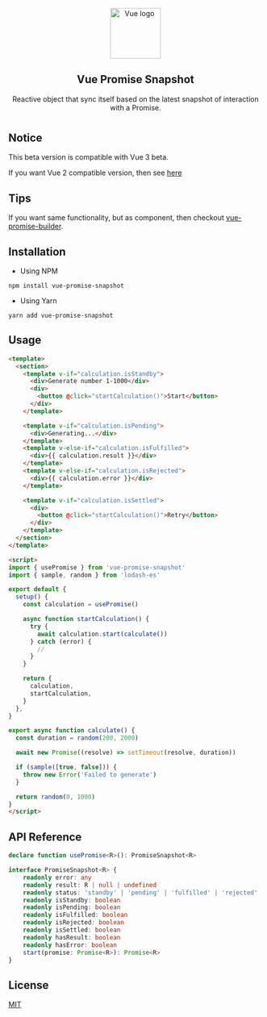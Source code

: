 <p align="center"><img width="100" height="100" src="https://vuejs.org/images/logo.png" alt="Vue logo"></p>

<h2 align="center">Vue Promise Snapshot</h2>

<p align="center">
  Reactive object that sync itself based on the latest snapshot of interaction with a Promise.
</p>

#

## Notice
This beta version is compatible with Vue 3 beta.

If you want Vue 2 compatible version, then see [here](https://github.com/c5n8/vue-promise-snapshot#readme)

## Tips

If you want same functionality, but as component, then checkout [vue-promise-builder](https://github.com/c5n8/vue-promise-builder#readme).

## Installation

- Using NPM
```
npm install vue-promise-snapshot
```

- Using Yarn
```
yarn add vue-promise-snapshot
```

## Usage

```html
<template>
  <section>
    <template v-if="calculation.isStandby">
      <div>Generate number 1-1000</div>
      <div>
        <button @click="startCalculation()">Start</button>
      </div>
    </template>

    <template v-if="calculation.isPending">
      <div>Generating...</div>
    </template>
    <template v-else-if="calculation.isFulfilled">
      <div>{{ calculation.result }}</div>
    </template>
    <template v-else-if="calculation.isRejected">
      <div>{{ calculation.error }}</div>
    </template>

    <template v-if="calculation.isSettled">
      <div>
        <button @click="startCalculation()">Retry</button>
      </div>
    </template>
  </section>
</template>

<script>
import { usePromise } from 'vue-promise-snapshot'
import { sample, random } from 'lodash-es'

export default {
  setup() {
    const calculation = usePromise()

    async function startCalculation() {
      try {
        await calculation.start(calculate())
      } catch (error) {
        //
      }
    }

    return {
      calculation,
      startCalculation,
    }
  },
}

export async function calculate() {
  const duration = random(200, 2000)

  await new Promise((resolve) => setTimeout(resolve, duration))

  if (sample([true, false])) {
    throw new Error('Failed to generate')
  }

  return random(0, 1000)
}
</script>
```

## API Reference

```ts
declare function usePromise<R>(): PromiseSnapshot<R>

interface PromiseSnapshot<R> {
    readonly error: any
    readonly result: R | null | undefined
    readonly status: 'standby' | 'pending' | 'fulfilled' | 'rejected'
    readonly isStandby: boolean
    readonly isPending: boolean
    readonly isFulfilled: boolean
    readonly isRejected: boolean
    readonly isSettled: boolean
    readonly hasResult: boolean
    readonly hasError: boolean
    start(promise: Promise<R>): Promise<R>
}
```

## License

[MIT](http://opensource.org/licenses/MIT)
